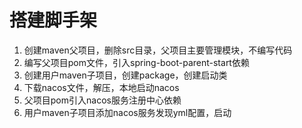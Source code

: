 # 搭建脚手架

1. 创建maven父项目，删除src目录，父项目主要管理模块，不编写代码
2. 编写父项目pom文件，引入spring-boot-parent-start依赖
3. 创建用户maven子项目，创建package，创建启动类
4. 下载nacos文件，解压，本地启动nacos
5. 父项目pom引入nacos服务注册中心依赖
6. 用户maven子项目添加nacos服务发现yml配置，启动